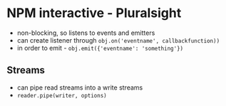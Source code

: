 # NPM interactive - Pluralsight

- non-blocking, so listens to events and emitters
- can create listener through `obj.on('eventname', callbackfunction))`
- in order to emit - `obj.emit({'eventname': 'something'})`

## Streams
- can pipe read streams into a write streams
- `reader.pipe(writer, options)`
